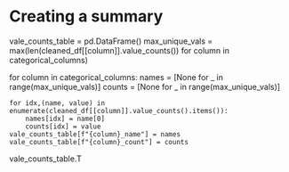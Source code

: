 # Creating a summary 
vale_counts_table = pd.DataFrame()
max_unique_vals = max(len(cleaned_df[[column]].value_counts()) for column in categorical_columns)

for column in categorical_columns:
    names =  [None for _ in range(max_unique_vals)]
    counts = [None for _ in range(max_unique_vals)]

    for idx,(name, value) in enumerate(cleaned_df[[column]].value_counts().items()):
        names[idx] = name[0]
        counts[idx] = value
    vale_counts_table[f"{column}_name"] = names
    vale_counts_table[f"{column}_count"] = counts


vale_counts_table.T

